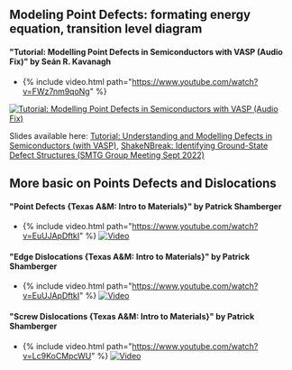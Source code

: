 ## Modeling Point Defects: formating energy equation, transition level diagram
#### "Tutorial: Modelling Point Defects in Semiconductors with VASP (Audio Fix)" by Seán R. Kavanagh

* {% include video.html path="https://www.youtube.com/watch?v=FWz7nm9qoNg" %}
        
[![Tutorial: Modelling Point Defects in Semiconductors with VASP (Audio Fix)](https://img.youtube.com/vi/FWz7nm9qoNg/0.jpg)](https://www.youtube.com/watch?v=FWz7nm9qoNg)

Slides available here:
[Tutorial: Understanding and Modelling Defects in Semiconductors (with VASP)](https://speakerdeck.com/kavanase/tutorial-understanding-and-modelling-defects-in-semiconductors-with-vasp?slide=12),
[ShakeNBreak: Identifying Ground-State Defect Structures (SMTG Group Meeting Sept 2022)](https://speakerdeck.com/kavanase/shakenbreak-identifying-ground-state-defect-structures-smtg-group-meeting-sept-2022)


## More basic on Points Defects and Dislocations
#### "Point Defects {Texas A&M: Intro to Materials}" by Patrick Shamberger
* {% include video.html path="https://www.youtube.com/watch?v=EuUJApDftkI" %}
[![Video](https://img.youtube.com/vi/EuUJApDftkI/0.jpg)](https://www.youtube.com/watch?v=EuUJApDftkI)

#### "Edge Dislocations {Texas A&M: Intro to Materials}" by Patrick Shamberger
* {% include video.html path="https://www.youtube.com/watch?v=EuUJApDftkI" %}
[![Video](https://img.youtube.com/vi/DW96k-iEwYA/0.jpg)](https://www.youtube.com/watch?v=DW96k-iEwYA)

#### "Screw Dislocations {Texas A&M: Intro to Materials}" by Patrick Shamberger
* {% include video.html path="https://www.youtube.com/watch?v=Lc9KoCMpcWU" %}
[![Video](https://img.youtube.com/vi/Lc9KoCMpcWU/0.jpg)](https://www.youtube.com/watch?v=Lc9KoCMpcWU)
